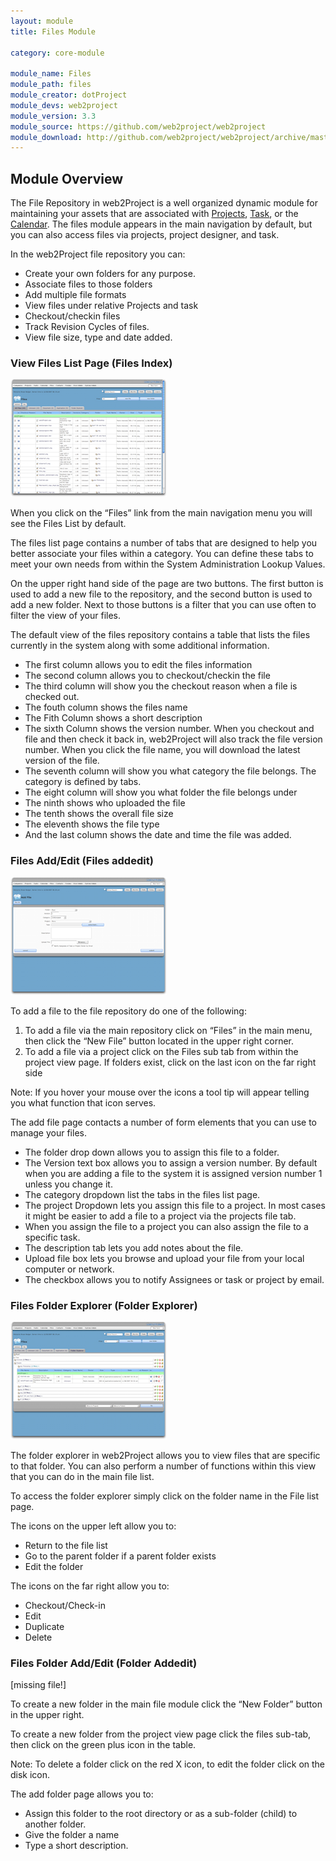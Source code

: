 ```yaml
---
layout: module
title: Files Module

category: core-module

module_name: Files
module_path: files
module_creator: dotProject
module_devs: web2project
module_version: 3.3
module_source: https://github.com/web2project/web2project
module_download: http://github.com/web2project/web2project/archive/master.zip
---
```


## Module Overview

The File Repository in web2Project is a well organized dynamic module for maintaining your assets that are associated with [Projects](/modules/projects.html), [Task](/modules/tasks.html), or the [Calendar](/modules/calendar.html). The files module appears in the main navigation by default, but you can also access files via projects, project designer, and task.

In the web2Project file repository you can:

* Create your own folders for any purpose.
* Associate files to those folders
* Add multiple file formats
* View files under relative Projects and task
* Checkout/checkin files
* Track Revision Cycles of files.
* View file size, type and date added.

### View Files List Page (Files Index)

<a href="/assets/docs/files/index.png"><img src="/assets/docs/files/thumb-index.png" /></a>

When you click on the “Files” link from the main navigation menu you will see the Files List by default.

The files list page contains a number of tabs that are designed to help you better associate your files within a category. You can define these tabs to meet your own needs from within the System Administration Lookup Values.

On the upper right hand side of the page are two buttons. The first button is used to add a new file to the repository, and the second button is used to add a new folder. Next to those buttons is a filter that you can use often to filter the view of your files.

The default view of the files repository contains a table that lists the files currently in the system along with some additional information.

* The first column allows you to edit the files information
* The second column allows you to checkout/checkin the file
* The third column will show you the checkout reason when a file is checked out.
* The fouth column shows the files name
* The Fith Column shows a short description
* The sixth Column shows the version number. When you checkout and file and then check it back in, web2Project will also track the file version number. When you click the file name, you will download the latest version of the file.
* The seventh column will show you what category the file belongs. The category is defined by tabs.
* The eight column will show you what folder the file belongs under
* The ninth shows who uploaded the file
* The tenth shows the overall file size
* The eleventh shows the file type
* And the last column shows the date and time the file was added.

### Files Add/Edit (Files addedit)

<a href="/assets/docs/files/addedit.png"><img src="/assets/docs/files/thumb-addedit.png" /></a>

To add a file to the file repository do one of the following:

1. To add a file via the main repository click on “Files” in the main menu, then click the “New File” button located in the upper right corner.
1. To add a file via a project click on the Files sub tab from within the project view page. If folders exist, click on the last icon on the far right side

Note: If you hover your mouse over the icons a tool tip will appear telling you what function that icon serves.

The add file page contacts a number of form elements that you can use to manage your files.

* The folder drop down allows you to assign this file to a folder.
* The Version text box allows you to assign a version number. By default when you are adding a file to the system it is assigned version number 1 unless you change it.
* The category dropdown list the tabs in the files list page.
* The project Dropdown lets you assign this file to a project. In most cases it might be easier to add a file to a project via the projects file tab.
* When you assign the file to a project you can also assign the file to a specific task.
* The description tab lets you add notes about the file.
* Upload file box lets you browse and upload your file from your local computer or network.
* The checkbox allows you to notify Assignees or task or project by email.

### Files Folder Explorer (Folder Explorer)

<a href="/assets/docs/files/explorer.png"><img src="/assets/docs/files/thumb-explorer.png" /></a>

The folder explorer in web2Project allows you to view files that are specific to that folder. You can also perform a number of functions within this view that you can do in the main file list.

To access the folder explorer simply click on the folder name in the File list page.

The icons on the upper left allow you to:

* Return to the file list
* Go to the parent folder if a parent folder exists
* Edit the folder

The icons on the far right allow you to:

* Checkout/Check-in
* Edit
* Duplicate
* Delete

### Files Folder Add/Edit (Folder Addedit)

[missing file!]

To create a new folder in the main file module click the “New Folder” button in the upper right.

To create a new folder from the project view page click the files sub-tab, then click on the green plus icon in the table.

Note: To delete a folder click on the red X icon, to edit the folder click on the disk icon.

The add folder page allows you to:

* Assign this folder to the root directory or as a sub-folder (child) to another folder.
* Give the folder a name
* Type a short description.